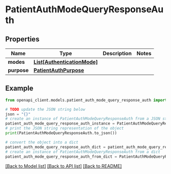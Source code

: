 # PatientAuthModeQueryResponseAuth


## Properties

Name | Type | Description | Notes
------------ | ------------- | ------------- | -------------
**modes** | [**List[AuthenticationMode]**](AuthenticationMode.md) |  | 
**purpose** | [**PatientAuthPurpose**](PatientAuthPurpose.md) |  | 

## Example

```python
from openapi_client.models.patient_auth_mode_query_response_auth import PatientAuthModeQueryResponseAuth

# TODO update the JSON string below
json = "{}"
# create an instance of PatientAuthModeQueryResponseAuth from a JSON string
patient_auth_mode_query_response_auth_instance = PatientAuthModeQueryResponseAuth.from_json(json)
# print the JSON string representation of the object
print(PatientAuthModeQueryResponseAuth.to_json())

# convert the object into a dict
patient_auth_mode_query_response_auth_dict = patient_auth_mode_query_response_auth_instance.to_dict()
# create an instance of PatientAuthModeQueryResponseAuth from a dict
patient_auth_mode_query_response_auth_from_dict = PatientAuthModeQueryResponseAuth.from_dict(patient_auth_mode_query_response_auth_dict)
```
[[Back to Model list]](../README.md#documentation-for-models) [[Back to API list]](../README.md#documentation-for-api-endpoints) [[Back to README]](../README.md)


